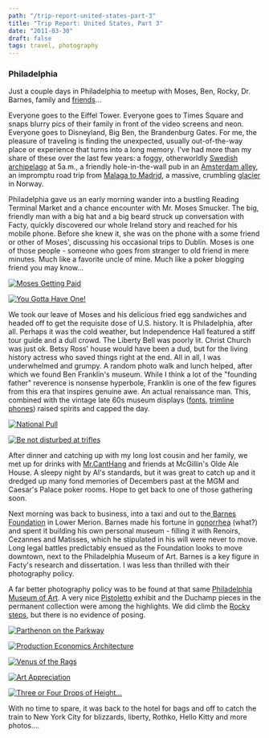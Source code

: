 ```yaml
---
path: "/trip-report-united-states-part-3"
title: "Trip Report: United States, Part 3"
date: "2011-03-30"
draft: false
tags: travel, photography
---
```


### Philadelphia

Just a couple days in Philadelphia to meetup with Moses, Ben, Rocky, Dr. Barnes, family and <a href="http://twitter.com/#!/alcanthang">friends</a>...

Everyone goes to the Eiffel Tower. Everyone goes to Times Square and snaps blurry pics of their family in front of the video screens and neon. Everyone goes to Disneyland, Big Ben, the Brandenburg Gates. For me, the pleasure of traveling is finding the unexpected, usually out-of-the-way place or experience that turns into a long memory. I've had more than my share of these over the last few years: a foggy, otherworldly <a href="http://www.flickr.com/photos/fhwrdh/3825258699/in/set-72157622051797704/">Swedish archipelago</a> at 5a.m., a friendly hole-in-the-wall pub in an <a href="http://www.flickr.com/photos/fhwrdh/4777879100/in/set-72157624333244293/">Amsterdam alley</a>, an impromptu road trip from <a href="http://www.flickr.com/photos/fhwrdh/sets/72157621703348986/">Malaga to Madrid</a>, a massive, crumbling <a href="http://www.flickr.com/photos/fhwrdh/5171121805/in/set-72157624333244293">glacier</a> in Norway.

Philadelphia gave us an early morning wander into a bustling Reading Terminal Market and a chance encounter with Mr. Moses Smucker. The big, friendly man with a big hat and a big beard struck up conversation with Facty, quickly discovered our whole Ireland story and reached for his mobile phone. Before she knew it, she was on the phone with a some friend or other of Moses', discussing his occasional trips to Dublin. Moses is one of those people - someone who goes from stranger to old friend in mere minutes. Much like a favorite uncle of mine. Much like a poker blogging friend you may know...

<a data-flickr-embed="true"  href="https://www.flickr.com/photos/fhwrdh/5438853483/" title="Moses Getting Paid"><img
src="https://farm6.staticflickr.com/5015/5438853483_a12dc7f893_b.jpg" alt="Moses Getting Paid"></a>

<a data-flickr-embed="true"  href="https://www.flickr.com/photos/fhwrdh/5438817331/" title="You Gotta Have One!"><img
src="https://farm6.staticflickr.com/5214/5438817331_2d4444da23_b.jpg" alt="You Gotta Have
One!"></a>


We took our leave of Moses and his delicious fried egg sandwiches and headed off to get the requisite dose of U.S. history. It is Philadelphia, after all. Perhaps it was the cold weather, but Independence Hall featured a stiff tour guide and a dull crowd. The Liberty Bell was poorly lit. Christ Church was just ok. Betsy Ross' house would have been a dud, but for the living history actress who saved things right at the end. All in all, I was underwhelmed and grumpy. A random photo walk and lunch helped, after which we found Ben Franklin's museum. While I think a lot of the "founding father" reverence is nonsense hyperbole, Franklin is one of the few figures from this era that inspires genuine awe. An actual renaissance man. This, combined with the vintage late 60s museum displays (<a href="http://www.fontspace.com/brain-eaters/keep-on-truckinfw">fonts</a>, <a href="http://en.wikipedia.org/wiki/Trimline_phone">trimline phones</a>) raised spirits and capped the day.

<a data-flickr-embed="true"  href="https://www.flickr.com/photos/fhwrdh/5453128120/" title="National Pull"><img
src="https://farm6.staticflickr.com/5171/5453128120_4cc07a65d0_b.jpg" alt="National
Pull"></a>

<a data-flickr-embed="true"  href="https://www.flickr.com/photos/fhwrdh/5452526869/" title="Be not disturbed at trifles"><img src="https://farm6.staticflickr.com/5171/5452526869_e494d66b72_b.jpg" alt="Be not disturbed at trifles"></a>

After dinner and catching up with my long lost cousin and her family, we met up for drinks with <a href="http://fulltiltpoker.com/poker-from-the-rail/">Mr.CantHang</a> and friends at McGillin's Olde Ale House. A sleepy night by Al's standards, but it was great to catch up and it dredged up many fond memories of Decembers past at the MGM and Caesar's Palace poker rooms. Hope to get back to one of those gathering soon.

Next morning was back to business, into a taxi and out to the<a href="http://www.barnesfoundation.org/"> Barnes Foundation</a> in Lower Merion. Barnes made his fortune in <a href="http://en.wikipedia.org/wiki/Argyrol">gonorrhea</a> (what?) and spent it building his own personal museum - filling it with Renoirs, Cezannes and Matisses, which he stipulated in his will were never to move. Long legal battles predictably ensued as the Foundation looks to move downtown, next to the Philadelphia Museum of Art. Barnes is a key figure in Facty's research and dissertation. I was less than thrilled with their photography policy.

A far better photography policy was to be found at that same <a href="http://www.philamuseum.org/">Philadelphia Museum of Art</a>. A very nice <a href="http://www.philamuseum.org/exhibitions/2011/414.html">Pistoletto</a> exhibit and the Duchamp pieces in the permanent collection were among the highlights. We did climb the <a href="http://en.wikipedia.org/wiki/Rocky_Steps">Rocky steps</a>, but there is no evidence of posing.

<a data-flickr-embed="true"  href="https://www.flickr.com/photos/fhwrdh/5453152330/" title="Parthenon on the Parkway"><img src="https://farm6.staticflickr.com/5132/5453152330_7a84c564c1_b.jpg" alt="Parthenon on the Parkway"></a>

<a data-flickr-embed="true"  href="https://www.flickr.com/photos/fhwrdh/5467353411/" title="Production Economics Architecture"><img src="https://farm6.staticflickr.com/5135/5467353411_19d140bde0_b.jpg" alt="Production Economics Architecture"></a>

<a data-flickr-embed="true"  href="https://www.flickr.com/photos/fhwrdh/5467939246/" title="Venus of the Rags"><img src="https://farm6.staticflickr.com/5093/5467939246_b5663dbbf0_b.jpg" alt="Venus of the Rags"></a>

<a data-flickr-embed="true"  href="https://www.flickr.com/photos/fhwrdh/5480048636/" title="Art Appreciation"><img src="https://farm6.staticflickr.com/5058/5480048636_9e8f1bea2f_b.jpg" alt="Art Appreciation"></a>

<a data-flickr-embed="true"  href="https://www.flickr.com/photos/fhwrdh/5480063228/" title="Three or Four Drops of Height..."><img src="https://farm6.staticflickr.com/5175/5480063228_cb1bed5ca2_b.jpg" alt="Three or Four Drops of Height..."></a>

With no time to spare, it was back to the hotel for bags and off to catch the train to New York City for blizzards, liberty, Rothko, Hello Kitty and more photos....

<script async src="//embedr.flickr.com/assets/client-code.js" charset="utf-8"></script>
